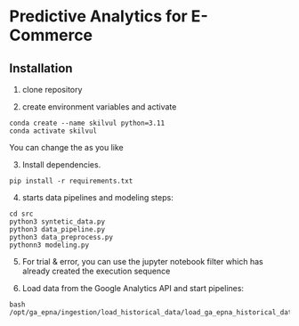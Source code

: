 # Predictive Analytics for E-Commerce

## Installation

1. clone repository

2. create environment variables and activate
```
conda create --name skilvul python=3.11
conda activate skilvul
```
You can change the <skilvul> as you like

3. Install dependencies.
```
pip install -r requirements.txt
```

4. starts data pipelines and modeling steps:

```
cd src
python3 syntetic_data.py
python3 data_pipeline.py
python3 data_preprocess.py
pythonn3 modeling.py
```

5. For trial & error, you can use the jupyter notebook filter which has already created the execution sequence

6. Load data from the Google Analytics API and start pipelines:

```
bash /opt/ga_epna/ingestion/load_historical_data/load_ga_epna_historical_data.sh
```
